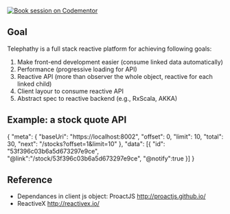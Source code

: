 [![Book session on Codementor](https://cdn.codementor.io/badges/book_session_github.svg)](https://www.codementor.io/homerquan?utm_source=github&utm_medium=button&utm_term=homerquan&utm_campaign=github)

## Goal
Telephathy is a full stack reactive platform for achieving following goals:

1. Make front-end development easier (consume linked data automatically)
2. Performance (progressive loading for API)
2. Reactive API (more than observer the whole object, reactive for each linked child)
3. Client layour to consume reactive API
4. Abstract spec to reactive backend (e.g., RxScala, AKKA)

## Example: a stock quote API
{
	"meta": {
		"baseUri": "https://localhost:8002",
		"offset": 0,
		"limit": 10,
		"total": 30,
		"next": "/stocks?offset=1&limit=10"
	},
	"data": [{
		"id": "53f396c03b6a5d673297e9ce",
		"@link":"/stock/53f396c03b6a5d673297e9ce",
		"@notify":true
	}]
}

## Reference

* Dependances in client js object: ProactJS http://proactjs.github.io/
* ReactiveX http://reactivex.io/
